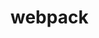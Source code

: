 <!--
 * @Author: TerryMin
 * @Date: 2022-09-23 16:31:08
 * @LastEditors: TerryMin
 * @LastEditTime: 2023-07-03 14:23:27
 * @Description: file not
-->
# webpack

